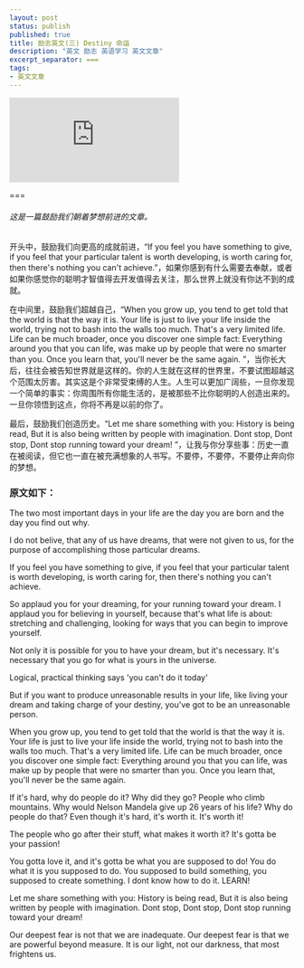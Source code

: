 ```yaml
---
layout: post
status: publish
published: true
title: 励志英文(三) Destiny 命运
description: "英文 励志 英语学习 英文文章"
excerpt_separator: ===
tags:
- 英文文章
---
```


<iframe frameborder="0" src="https://v.qq.com/txp/iframe/player.html?vid=a0689csu8is" allowFullScreen="true"></iframe>

===

###### 这是一篇鼓励我们朝着梦想前进的文章。

开头中，鼓励我们向更高的成就前进，“If you feel you have something to give, if you feel that your particular talent is worth developing, is worth caring for, then there's nothing you can't achieve.”，如果你感到有什么需要去奉献，或者如果你感觉你的聪明才智值得去开发值得去关注，那么世界上就没有你达不到的成就。

在中间里，鼓励我们超越自己，“When you grow up, you tend to get told that the world is that the way it is. Your life is just to live your life inside the world, trying not to bash into the walls too much. That's a very limited life. Life can be much broader, once you discover one simple fact: Everything around you that you can life, was make up by people that were no smarter than you. Once you learn that, you'll never be the same again. ”，当你长大后，往往会被告知世界就是这样的。你的人生就在这样的世界里，不要试图超越这个范围太厉害。其实这是个非常受束缚的人生。人生可以更加广阔些，一旦你发现一个简单的事实：你周围所有你能生活的，是被那些不比你聪明的人创造出来的。一旦你领悟到这点，你将不再是以前的你了。

最后，鼓励我们创造历史。“Let me share something with you: History is being read, But it is also being written by people with imagination. Dont stop, Dont stop, Dont stop running toward your dream! ”，让我与你分享些事：历史一直在被阅读，但它也一直在被充满想象的人书写。不要停，不要停，不要停止奔向你的梦想。

### 原文如下：

The two most important days in your life are the day you are born and the day you find out why.

I do not belive, that any of us have dreams,
that were not given to us, for the purpose of accomplishing those particular dreams.

If you feel you have something to give, if you feel that your particular talent is worth developing, is worth caring for, then there's nothing you can't achieve.

So applaud you for your dreaming, for your running toward your dream. I applaud you for believing in yourself, because that's what life is about: stretching and challenging, looking for ways that you can begin to improve yourself.

Not only it is possible for you to have your dream, but it's necessary. It's necessary that you go for what is yours in the universe.

Logical, practical thinking says 'you can't do it today'

But if you want to produce unreasonable results in your life, like living your dream and taking charge of your destiny, you've got to be an unreasonable person.

When you grow up, you tend to get told that the world is that the way it is. Your life is just to live your life inside the world, trying not to bash into the walls too much. That's a very limited life. Life can be much broader, once you discover one simple fact: Everything around you that you can life, was make up by people that were no smarter than you. Once you learn that, you'll never be the same again. 

If it's hard, why do people do it? Why did they go? People who climb mountains. Why would Nelson Mandela give up 26 years of his life? Why do people do that? Even though it's hard, it's worth it. It's worth it!

The people who go after their stuff, what makes it worth it? It's gotta be your passion! 

You gotta love it, and it's gotta be what you are supposed to do! You do what it is you supposed to do. You supposed to build something, you supposed to create something. I dont know how to do it. LEARN!

Let me share something with you: History is being read, But it is also being written by people with imagination. Dont stop, Dont stop, Dont stop running toward your dream! 

Our deepest fear is not that we are inadequate. Our deepest fear is that we are powerful beyond measure. It is our light, not our darkness, that most frightens us. 
